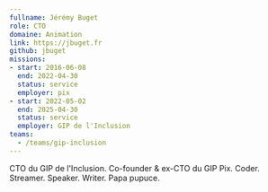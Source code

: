 ```yaml
---
fullname: Jérémy Buget
role: CTO
domaine: Animation
link: https://jbuget.fr
github: jbuget
missions:
- start: 2016-06-08
  end: 2022-04-30
  status: service
  employer: pix
- start: 2022-05-02
  end: 2025-04-30
  status: service
  employer: GIP de l'Inclusion
teams:
  - /teams/gip-inclusion
---
```


CTO du GIP de l'Inclusion. Co-founder & ex-CTO du GIP Pix. Coder. Streamer. Speaker. Writer. Papa pupuce.

